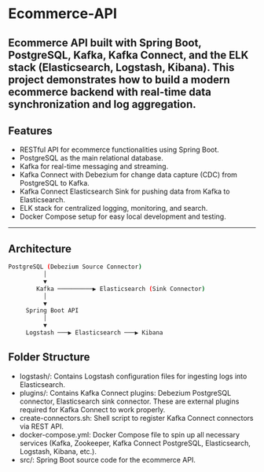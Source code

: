 # Ecommerce-API

Ecommerce API built with **Spring Boot**, **PostgreSQL**, **Kafka**, **Kafka Connect**, and the **ELK stack** (Elasticsearch, Logstash, Kibana). This project demonstrates how to build a modern ecommerce backend with real-time data synchronization and log aggregation.
---

## Features

- RESTful API for ecommerce functionalities using Spring Boot.
- PostgreSQL as the main relational database.
- Kafka for real-time messaging and streaming.
- Kafka Connect with Debezium for change data capture (CDC) from PostgreSQL to Kafka.
- Kafka Connect Elasticsearch Sink for pushing data from Kafka to Elasticsearch.
- ELK stack for centralized logging, monitoring, and search.
- Docker Compose setup for easy local development and testing.
---

## Architecture

```bash
PostgreSQL (Debezium Source Connector)
          │
          ▼
        Kafka ──────────▶ Elasticsearch (Sink Connector)
          │
          ▼
     Spring Boot API
          │
          ▼
     Logstash ───▶ Elasticsearch ───▶ Kibana
```

## Folder Structure
- logstash/: Contains Logstash configuration files for ingesting logs into Elasticsearch.
- plugins/: Contains Kafka Connect plugins: Debezium PostgreSQL connector, Elasticsearch sink connector. These are external plugins required for Kafka Connect to work properly.
- create-connectors.sh: Shell script to register Kafka Connect connectors via REST API.
- docker-compose.yml: Docker Compose file to spin up all necessary services (Kafka, Zookeeper, Kafka Connect PostgreSQL, Elasticsearch, Logstash, Kibana, etc.).
- src/: Spring Boot source code for the ecommerce API.
